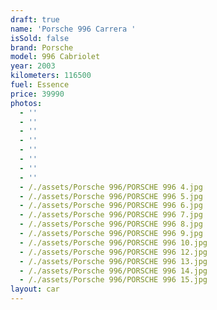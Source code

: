 ```yaml
---
draft: true
name: 'Porsche 996 Carrera '
isSold: false
brand: Porsche
model: 996 Cabriolet
year: 2003
kilometers: 116500
fuel: Essence
price: 39990
photos:
  - ''
  - ''
  - ''
  - ''
  - ''
  - ''
  - ''
  - ''
  - /./assets/Porsche 996/PORSCHE 996 4.jpg
  - /./assets/Porsche 996/PORSCHE 996 5.jpg
  - /./assets/Porsche 996/PORSCHE 996 6.jpg
  - /./assets/Porsche 996/PORSCHE 996 7.jpg
  - /./assets/Porsche 996/PORSCHE 996 8.jpg
  - /./assets/Porsche 996/PORSCHE 996 9.jpg
  - /./assets/Porsche 996/PORSCHE 996 10.jpg
  - /./assets/Porsche 996/PORSCHE 996 12.jpg
  - /./assets/Porsche 996/PORSCHE 996 13.jpg
  - /./assets/Porsche 996/PORSCHE 996 14.jpg
  - /./assets/Porsche 996/PORSCHE 996 15.jpg
layout: car
---
```


